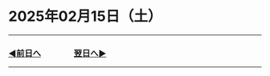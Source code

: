 # 2025年02月15日（土）

---

### [◀️前日へ](https://github.com/yuasys/chatty-journal/blob/main/2025/02/2025-02-14.md)&emsp;&emsp;&emsp;&emsp;[翌日へ▶️](https://github.com/yuasys/chatty-journal/blob/main/2025/02/2025-02-16.md)

---
